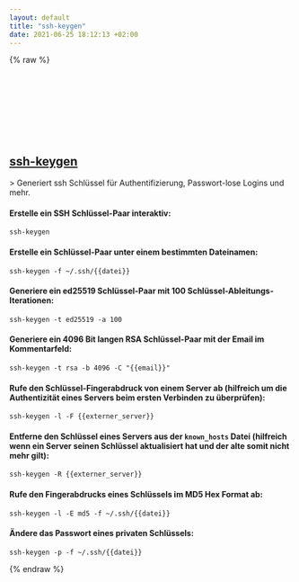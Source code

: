 ```yaml
---
layout: default
title: "ssh-keygen"
date: 2021-06-25 18:12:13 +02:00
---
```

{% raw %}
<h2 id="ssh-keygen">
  <a href="/de/common/ssh-keygen.html">ssh-keygen</a> <a href="#ssh-keygen"><svg class="icon">
    <use href="/assets/images/unicode_sprite.svg#link" />
  </svg></a>
</h2>
> Generiert ssh Schlüssel für Authentifizierung, Passwort-lose Logins und mehr.

#### Erstelle ein SSH Schlüssel-Paar interaktiv:
```shell
ssh-keygen
```
#### Erstelle ein Schlüssel-Paar unter einem bestimmten Dateinamen:
```shell
ssh-keygen -f ~/.ssh/{{datei}}
```
#### Generiere ein ed25519 Schlüssel-Paar mit 100 Schlüssel-Ableitungs-Iterationen:
```shell
ssh-keygen -t ed25519 -a 100
```
#### Generiere ein 4096 Bit langen RSA Schlüssel-Paar mit der Email im Kommentarfeld:
```shell
ssh-keygen -t rsa -b 4096 -C "{{email}}"
```
#### Rufe den Schlüssel-Fingerabdruck von einem Server ab (hilfreich um die Authentizität eines Servers beim ersten Verbinden zu überprüfen):
```shell
ssh-keygen -l -F {{externer_server}}
```
#### Entferne den Schlüssel eines Servers aus der `known_hosts` Datei (hilfreich wenn ein Server seinen Schlüssel aktualisiert hat und der alte somit nicht mehr gilt):
```shell
ssh-keygen -R {{externer_server}}
```
#### Rufe den Fingerabdrucks eines Schlüssels im MD5 Hex Format ab:
```shell
ssh-keygen -l -E md5 -f ~/.ssh/{{datei}}
```
#### Ändere das Passwort eines privaten Schlüssels:
```shell
ssh-keygen -p -f ~/.ssh/{{datei}}
```
{% endraw %}